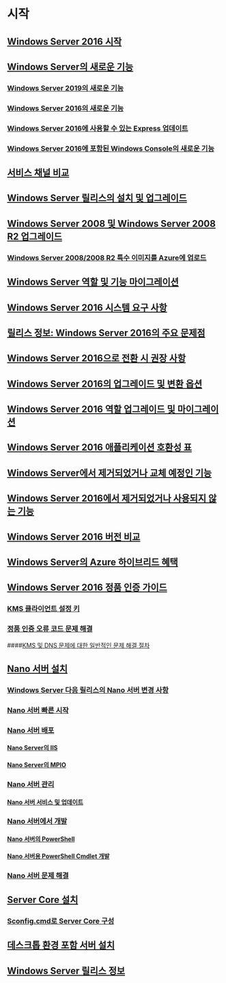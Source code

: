 # 시작
## [Windows Server 2016 시작](Server-Basics.md)
## [Windows Server의 새로운 기능](whats-new-in-windows-server.md)
### [Windows Server 2019의 새로운 기능](../get-started-19/whats-new-19.md)
### [Windows Server 2016의 새로운 기능](whats-new-in-windows-server-2016.md)
### [Windows Server 2016에 사용할 수 있는 Express 업데이트](express-updates.md)
### [Windows Server 2016에 포함된 Windows Console의 새로운 기능](whats-new-in-console.md)
## [서비스 채널 비교](..\get-started-19\servicing-channels-19.md)
## [Windows Server 릴리스의 설치 및 업그레이드](Installation-and-Upgrade.md)
## [Windows Server 2008 및 Windows Server 2008 R2 업그레이드](modernize-windows-server-2008.md)
### [Windows Server 2008/2008 R2 특수 이미지를 Azure에 업로드](uploading-specialized-WS08-image-to-azure.md)
## [Windows Server 역할 및 기능 마이그레이션](Migrate-Roles-and-Features.md)
## [Windows Server 2016 시스템 요구 사항](System-Requirements.md)
## [릴리스 정보: Windows Server 2016의 주요 문제점](Windows-Server-2016-GA-Release-Notes.md)
## [Windows Server 2016으로 전환 시 권장 사항](Recommendations-moving-to-Server2016.md)
## [Windows Server 2016의 업그레이드 및 변환 옵션](Supported-Upgrade-paths.md)
## [Windows Server 2016 역할 업그레이드 및 마이그레이션](Server-Role-Upgradeability-Table.md)
## [Windows Server 2016 애플리케이션 호환성 표](Server-Application-compatibility.md)
## [Windows Server에서 제거되었거나 교체 예정인 기능](../get-started-19/removed-features.md)
## [Windows Server 2016에서 제거되었거나 사용되지 않는 기능](Deprecated-Features.md)
## [Windows Server 2016 버전 비교](2016-Edition-Comparison.md)
## [Windows Server의 Azure 하이브리드 혜택](azure-hybrid-benefit.md)
## [Windows Server 2016 정품 인증 가이드](Server-2016-activation.md)
### [KMS 클라이언트 설정 키](KMSclientkeys.md)
### [정품 인증 오류 코드 문제 해결](activation-error-codes.md)
####[KMS 및 DNS 문제에 대한 일반적인 문제 해결 절차](common-troubleshooting-procedures-kms-dns.md)
## [Nano 서버 설치](Getting-started-with-Nano-Server.md)
### [Windows Server 다음 릴리스의 Nano 서버 변경 사항](nano-in-semi-annual-channel.md)
### [Nano 서버 빠른 시작](Nano-Server-Quick-start.md)
### [Nano 서버 배포](Deploy-Nano-Server.md)
#### [Nano Server의 IIS](IIS-on-Nano-Server.md)
#### [Nano Server의 MPIO](MPIO-on-Nano-Server.md)
### [Nano 서버 관리](Manage-Nano-Server.md)
#### [Nano 서버 서비스 및 업데이트](Update-Nano-Server.md)
### [Nano 서버에서 개발](Developing-on-Nano-Server.md)
#### [Nano 서버의 PowerShell](powershell-on-Nano-Server.md)
#### [Nano 서버용 PowerShell Cmdlet 개발](Developing-powershell-Cmdlets-for-Nano-Server.md)
### [Nano 서버 문제 해결](Troubleshooting-Nano-Server.md)
## [Server Core 설치](Getting-started-with-Server-Core.md)
### [Sconfig.cmd로 Server Core 구성](Sconfig-on-WS2016.md)
## [데스크톱 환경 포함 서버 설치](Getting-started-with-Server-with-Desktop-Experience.md)
## [Windows Server 릴리스 정보](windows-server-release-info.md)
